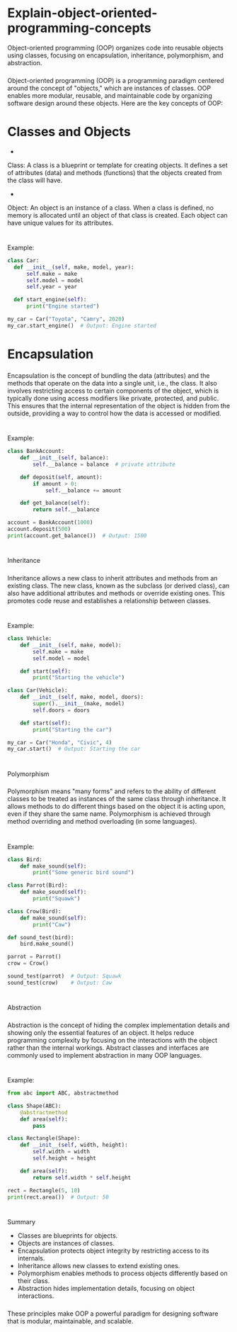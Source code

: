 # Explain-object-oriented-programming-concepts
Object-oriented programming (OOP) organizes code into reusable objects using classes, focusing on encapsulation, inheritance, polymorphism, and abstraction.

### 

Object-oriented programming (OOP) is a programming paradigm centered around the concept of "objects," which are instances of classes. OOP enables more modular, reusable, and maintainable code by organizing software design around these objects. Here are the key concepts of OOP:


#  Classes and Objects
  -
  Class: A class is a blueprint or template for creating objects. It defines a set of attributes (data) and methods (functions) that the objects created from the class will have.

  -
  Object: An object is an instance of a class. When a class is defined, no memory is allocated until an object of that class is created. Each object can have unique values for its attributes.

  #
  
  Example:

  ```python
class Car:
    def __init__(self, make, model, year):
        self.make = make
        self.model = model
        self.year = year

    def start_engine(self):
        print("Engine started")

my_car = Car("Toyota", "Camry", 2020)
my_car.start_engine()  # Output: Engine started


```

# Encapsulation

###

Encapsulation is the concept of bundling the data (attributes) and the methods that operate on the data into a single unit, i.e., the class. It also involves restricting access to certain components of the object, which is typically done using access modifiers like private, protected, and public.
This ensures that the internal representation of the object is hidden from the outside, providing a way to control how the data is accessed or modified.

# 
Example:

```python
class BankAccount:
    def __init__(self, balance):
        self.__balance = balance  # private attribute

    def deposit(self, amount):
        if amount > 0:
            self.__balance += amount

    def get_balance(self):
        return self.__balance

account = BankAccount(1000)
account.deposit(500)
print(account.get_balance())  # Output: 1500

```

# 
Inheritance

###
Inheritance allows a new class to inherit attributes and methods from an existing class. The new class, known as the subclass (or derived class), can also have additional attributes and methods or override existing ones.
This promotes code reuse and establishes a relationship between classes.
#
Example:
```python
class Vehicle:
    def __init__(self, make, model):
        self.make = make
        self.model = model

    def start(self):
        print("Starting the vehicle")

class Car(Vehicle):
    def __init__(self, make, model, doors):
        super().__init__(make, model)
        self.doors = doors

    def start(self):
        print("Starting the car")

my_car = Car("Honda", "Civic", 4)
my_car.start()  # Output: Starting the car

```

# 
Polymorphism

###
Polymorphism means "many forms" and refers to the ability of different classes to be treated as instances of the same class through inheritance. It allows methods to do different things based on the object it is acting upon, even if they share the same name.
Polymorphism is achieved through method overriding and method overloading (in some languages).


# 
Example:
```python
class Bird:
    def make_sound(self):
        print("Some generic bird sound")

class Parrot(Bird):
    def make_sound(self):
        print("Squawk")

class Crow(Bird):
    def make_sound(self):
        print("Caw")

def sound_test(bird):
    bird.make_sound()

parrot = Parrot()
crow = Crow()

sound_test(parrot)  # Output: Squawk
sound_test(crow)    # Output: Caw

```

#
Abstraction

###

Abstraction is the concept of hiding the complex implementation details and showing only the essential features of an object. It helps reduce programming complexity by focusing on the interactions with the object rather than the internal workings.
Abstract classes and interfaces are commonly used to implement abstraction in many OOP languages.

#
Example:
```python
from abc import ABC, abstractmethod

class Shape(ABC):
    @abstractmethod
    def area(self):
        pass

class Rectangle(Shape):
    def __init__(self, width, height):
        self.width = width
        self.height = height

    def area(self):
        return self.width * self.height

rect = Rectangle(5, 10)
print(rect.area())  # Output: 50

```
#
Summary

- Classes are blueprints for objects.
- Objects are instances of classes.
- Encapsulation protects object integrity by restricting access to its internals.
- Inheritance allows new classes to extend existing ones.
- Polymorphism enables methods to process objects differently based on their class.
- Abstraction hides implementation details, focusing on object interactions.
  ###
  
These principles make OOP a powerful paradigm for designing software that is modular, maintainable, and scalable.





